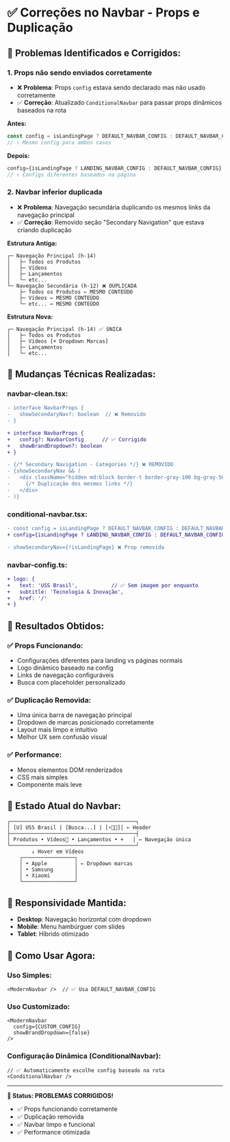 # ✅ Correções no Navbar - Props e Duplicação

## 🐛 Problemas Identificados e Corrigidos:

### **1. Props não sendo enviados corretamente**
- ❌ **Problema**: Props `config` estava sendo declarado mas não usado corretamente
- ✅ **Correção**: Atualizado `ConditionalNavbar` para passar props dinâmicos baseados na rota

**Antes:**
```typescript
const config = isLandingPage ? DEFAULT_NAVBAR_CONFIG : DEFAULT_NAVBAR_CONFIG
// ↑ Mesmo config para ambos casos
```

**Depois:**
```typescript
config={isLandingPage ? LANDING_NAVBAR_CONFIG : DEFAULT_NAVBAR_CONFIG}
// ↑ Configs diferentes baseados na página
```

### **2. Navbar inferior duplicada**
- ❌ **Problema**: Navegação secundária duplicando os mesmos links da navegação principal
- ✅ **Correção**: Removido seção "Secondary Navigation" que estava criando duplicação

**Estrutura Antiga:**
```
┌─ Navegação Principal (h-14) 
│   ├─ Todos os Produtos
│   ├─ Vídeos  
│   ├─ Lançamentos
│   └─ etc...
└─ Navegação Secundária (h-12) ❌ DUPLICADA
    ├─ Todos os Produtos ← MESMO CONTEÚDO
    ├─ Vídeos ← MESMO CONTEÚDO
    └─ etc... ← MESMO CONTEÚDO
```

**Estrutura Nova:**
```
┌─ Navegação Principal (h-14) ✅ ÚNICA
│   ├─ Todos os Produtos
│   ├─ Vídeos [+ Dropdown Marcas]
│   ├─ Lançamentos
│   └─ etc...
```

## 🔧 Mudanças Técnicas Realizadas:

### **navbar-clean.tsx:**
```diff
- interface NavbarProps {
-   showSecondaryNav?: boolean  // ❌ Removido
- }

+ interface NavbarProps {
+   config?: NavbarConfig      // ✅ Corrigido
+   showBrandDropdown?: boolean
+ }

- {/* Secondary Navigation - Categories */} ❌ REMOVIDO
- {showSecondaryNav && (
-   <div className="hidden md:block border-t border-gray-100 bg-gray-50">
-     {/* Duplicação dos mesmos links */}
-   </div>
- )}
```

### **conditional-navbar.tsx:**
```diff
- const config = isLandingPage ? DEFAULT_NAVBAR_CONFIG : DEFAULT_NAVBAR_CONFIG ❌
+ config={isLandingPage ? LANDING_NAVBAR_CONFIG : DEFAULT_NAVBAR_CONFIG} ✅

- showSecondaryNav={!isLandingPage} ❌ Prop removida
```

### **navbar-config.ts:**
```diff
+ logo: {
+   text: 'USS Brasil',           // ✅ Sem imagem por enquanto
+   subtitle: 'Tecnologia & Inovação',
+   href: '/'
+ }
```

## 🎯 Resultados Obtidos:

### **✅ Props Funcionando:**
- Configurações diferentes para landing vs páginas normais
- Logo dinâmico baseado na config
- Links de navegação configuráveis
- Busca com placeholder personalizado

### **✅ Duplicação Removida:**
- Uma única barra de navegação principal
- Dropdown de marcas posicionado corretamente
- Layout mais limpo e intuitivo
- Melhor UX sem confusão visual

### **✅ Performance:**
- Menos elementos DOM renderizados
- CSS mais simples
- Componente mais leve

## 🎨 Estado Atual do Navbar:

```
┌─────────────────────────────────────────┐
│ [U] USS Brasil | [Busca...] | [⚡🛒👤]│ ← Header
├─────────────────────────────────────────┤
│ Produtos • Vídeos🔽 • Lançamentos • +   │ ← Navegação única
└─────────────────────────────────────────┘
        ↓ Hover em Vídeos
    ┌─────────────────┐
    │ • Apple         │ ← Dropdown marcas
    │ • Samsung       │
    │ • Xiaomi        │
    └─────────────────┘
```

## 📱 Responsividade Mantida:

- **Desktop**: Navegação horizontal com dropdown
- **Mobile**: Menu hambúrguer com slides
- **Tablet**: Híbrido otimizado

## 🔄 Como Usar Agora:

### **Uso Simples:**
```tsx
<ModernNavbar />  // ✅ Usa DEFAULT_NAVBAR_CONFIG
```

### **Uso Customizado:**
```tsx
<ModernNavbar 
  config={CUSTOM_CONFIG}
  showBrandDropdown={false}
/>
```

### **Configuração Dinâmica (ConditionalNavbar):**
```tsx
// ✅ Automaticamente escolhe config baseado na rota
<ConditionalNavbar />
```

---

**🎉 Status: PROBLEMAS CORRIGIDOS!**
- ✅ Props funcionando corretamente
- ✅ Duplicação removida
- ✅ Navbar limpo e funcional
- ✅ Performance otimizada
